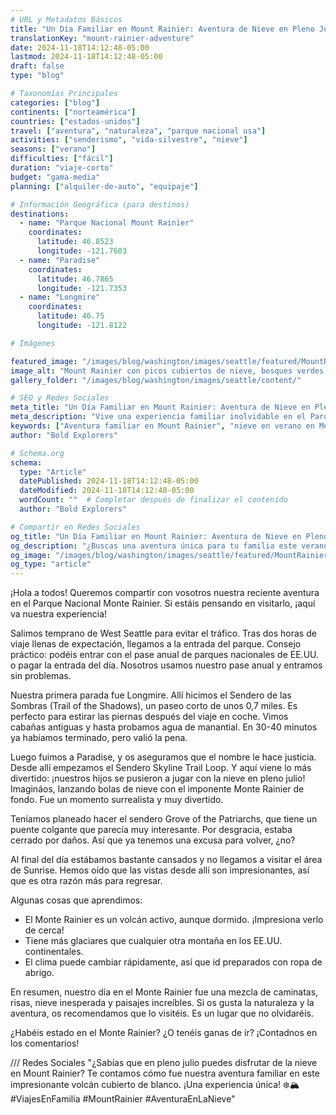 ```yaml
---
# URL y Metadatos Básicos
title: "Un Día Familiar en Mount Rainier: Aventura de Nieve en Pleno Julio"
translationKey: "mount-rainier-adventure"
date: 2024-11-18T14:12:48-05:00
lastmod: 2024-11-18T14:12:48-05:00
draft: false
type: "blog"

# Taxonomías Principales
categories: ["blog"]
continents: ["norteamérica"]
countries: ["estados-unidos"]
travel: ["aventura", "naturaleza", "parque nacional usa"]
activities: ["senderismo", "vida-silvestre", "nieve"]
seasons: ["verano"]
difficulties: ["fácil"]
duration: "viaje-corto"
budget: "gama-media"
planning: ["alquiler-de-auto", "equipaje"]

# Información Geográfica (para destinos)
destinations:
  - name: "Parque Nacional Mount Rainier"
    coordinates:
      latitude: 46.8523
      longitude: -121.7603
  - name: "Paradise"
    coordinates:
      latitude: 46.7865
      longitude: -121.7353
  - name: "Longmire"
    coordinates:
      latitude: 46.75
      longitude: -121.8122

# Imágenes

featured_image: "/images/blog/washington/images/seattle/featured/MountRainier2_result.webp"
image_alt: "Mount Rainier con picos cubiertos de nieve, bosques verdes y un cielo azul despejado."
gallery_folder: "/images/blog/washington/images/seattle/content/"

# SEO y Redes Sociales
meta_title: "Un Día Familiar en Mount Rainier: Aventura de Nieve en Pleno Julio"
meta_description: "Vive una experiencia familiar inolvidable en el Parque Nacional Mount Rainier. Desde caminatas con nieve en verano hasta vistas impresionantes, descubre este volcán activo."
keywords: ["Aventura familiar en Mount Rainier", "nieve en verano en Mount Rainier", "qué hacer en Mount Rainier"]
author: "Bold Explorers"

# Schema.org
schema:
  type: "Article"
  datePublished: 2024-11-18T14:12:48-05:00
  dateModified: 2024-11-18T14:12:48-05:00
  wordCount: ""  # Completar después de finalizar el contenido
  author: "Bold Explorers"

# Compartir en Redes Sociales
og_title: "Un Día Familiar en Mount Rainier: Aventura de Nieve en Pleno Julio"
og_description: "¿Buscas una aventura única para tu familia este verano? Descubre el Parque Nacional Mount Rainier, donde la nieve en julio es solo el comienzo. ¡Lee más!"
og_image: "/images/blog/washington/images/seattle/featured/MountRainier2_result.webp"
og_type: "article"
---
```



¡Hola a todos! Queremos compartir con vosotros nuestra reciente aventura en el Parque Nacional Monte Rainier. Si estáis pensando en visitarlo, ¡aquí va nuestra experiencia!

Salimos temprano de West Seattle para evitar el tráfico. Tras dos horas de viaje llenas de expectación, llegamos a la entrada del parque. Consejo práctico: podéis entrar con el pase anual de parques nacionales de EE.UU. o pagar la entrada del día. Nosotros usamos nuestro pase anual y entramos sin problemas.

Nuestra primera parada fue Longmire. Allí hicimos el Sendero de las Sombras (Trail of the Shadows), un paseo corto de unos 0,7 miles. Es perfecto para estirar las piernas después del viaje en coche. Vimos cabañas antiguas y hasta probamos agua de manantial. En 30-40 minutos ya habíamos terminado, pero valió la pena.

Luego fuimos a Paradise, y os aseguramos que el nombre le hace justicia. Desde allí empezamos el Sendero Skyline Trail Loop. Y aquí viene lo más divertido: ¡nuestros hijos se pusieron a jugar con la nieve en pleno julio! Imagináos, lanzando bolas de nieve con el imponente Monte Rainier de fondo. Fue un momento surrealista y muy divertido.

Teníamos planeado hacer el sendero Grove of the Patriarchs, que tiene un puente colgante que parecía muy interesante. Por desgracia, estaba cerrado por daños. Así que ya tenemos una excusa para volver, ¿no?

Al final del día estábamos bastante cansados y no llegamos a visitar el área de Sunrise. Hemos oído que las vistas desde allí son impresionantes, así que es otra razón más para regresar.

Algunas cosas que aprendimos:
- El Monte Rainier es un volcán activo, aunque dormido. ¡Impresiona verlo de cerca!
- Tiene más glaciares que cualquier otra montaña en los EE.UU. continentales.
- El clima puede cambiar rápidamente, así que id preparados con ropa de abrigo.

En resumen, nuestro día en el Monte Rainier fue una mezcla de caminatas, risas, nieve inesperada y paisajes increíbles. Si os gusta la naturaleza y la aventura, os recomendamos que lo visitéis. Es un lugar que no olvidaréis.

¿Habéis estado en el Monte Rainier? ¿O tenéis ganas de ir? ¡Contadnos en los comentarios!


/// Redes Sociales
"¿Sabías que en pleno julio puedes disfrutar de la nieve en Mount Rainier? Te contamos cómo fue nuestra aventura familiar en este impresionante volcán cubierto de blanco. ¡Una experiencia única! ❄️🏔️ #ViajesEnFamilia #MountRainier #AventuraEnLaNieve"
